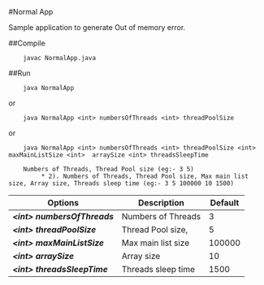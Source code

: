 #Normal App

Sample application to generate Out of memory error. 

##Compile

        javac NormalApp.java

##Run

        java NormalApp
or

        java NormalApp <int> numbersOfThreads <int> threadPoolSize
or

        java NormalApp <int> numbersOfThreads <int> threadPoolSize <int> maxMainListSize <int>  arraySize <int> threadsSleepTime

        Numbers of Threads, Thread Pool size (eg:- 3 5)
             * 2). Numbers of Threads, Thread Pool size, Max main list size, Array size, Threads sleep time (eg:- 3 5 100000 10 1500)



| Options  |  Description  | Default |
| --------|---------|-------|
|***\<int> numbersOfThreads*** | Numbers of Threads | 3 |
| ***\<int> threadPoolSize*** | Thread Pool size, | 5 |
| ***\<int> maxMainListSize*** | Max main list size | 100000 |
| ***\<int> arraySize*** | Array size | 10 |
| ***\<int> threadsSleepTime*** | Threads sleep time | 1500 |
